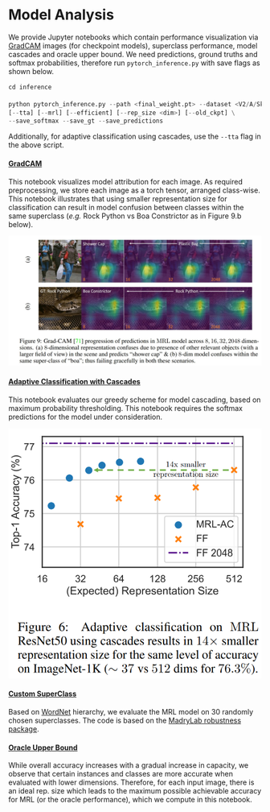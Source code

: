 # Model Analysis
We provide Jupyter notebooks which contain performance visualization via [GradCAM](https://github.com/jacobgil/pytorch-grad-cam) images (for checkpoint models), superclass performance, model cascades and oracle upper bound. We need predictions, ground truths and softmax probabilities, therefore run `pytorch_inference.py` with save flags as shown below. 

```python
cd inference

python pytorch_inference.py --path <final_weight.pt> --dataset <V2/A/Sketch/R/V1> \
[--tta] [--mrl] [--efficient] [--rep_size <dim>] [--old_ckpt] \
--save_softmax --save_gt --save_predictions
```

Additionally, for adaptive classification using cascades, use the `--tta` flag in the above script.

#### [GradCAM](GradCAM.ipynb)
This notebook visualizes model attribution for each image. As required preprocessing, we store each image as a torch tensor, arranged class-wise. This notebook illustrates that using smaller representation size for classification can result in model confusion between classes within the same superclass (*e.g.* Rock Python vs Boa Constrictor as in Figure 9.b below).

<p align="center">
<img src="../images/gradcam.jpeg" width="1024"/>
</p>

#### [Adaptive Classification with Cascades](<./Cascade_Performance_Paper.ipynb>)
This notebook evaluates our greedy scheme for model cascading, based on maximum probability thresholding. This notebook requires the softmax predictions for the model under consideration. 

<p align="center">
<img src="../images/adaptive_classification.png" width="512"/>
</p>

#### [Custom SuperClass](<./Custom_SuperClass_Performance.ipynb>)
Based on [WordNet](https://www.nltk.org/howto/wordnet.html) hierarchy, we evaluate the MRL model on 30 randomly chosen superclasses. The code is based on the [MadryLab robustness package](https://github.com/MadryLab/robustness). 	  

#### [Oracle Upper Bound](<./Oracle_Upper_Bound_Performance.ipynb>)
While overall accuracy increases with a gradual increase in capacity, we observe that certain instances and classes are more accurate when evaluated with lower dimensions. Therefore, for each input image, there is an ideal rep. size which leads to the maximum possible achievable accuracy for MRL (or the oracle performance), which we compute in this notebook.

